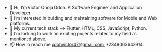 - 👋 Hi, I’m Victor Onoja Odoh. A Software Engineer and Application Developer.
- 👀 I’m interested in building and maintaining software for Mobile and Web platforms.
- 🌱 My current tech stack ==> Flutter, HTML, CSS, JavaScript, Python.
- 💞️ I’m looking to work on exciting projects related to my field as mentioned above.
- 📫 How to reach me odohvictor47@gmail.com, +2349063643914.

<!---
victor-onoja/victor-onoja is a ✨ special ✨ repository because its `README.md` (this file) appears on your GitHub profile.
You can click the Preview link to take a look at your changes.
--->
